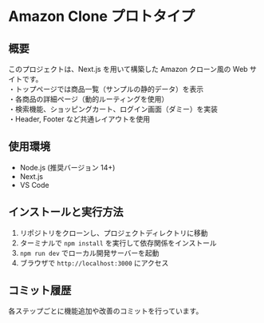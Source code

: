 # Amazon Clone プロトタイプ

## 概要
このプロジェクトは、Next.js を用いて構築した Amazon クローン風の Web サイトです。  
・トップページでは商品一覧（サンプルの静的データ）を表示  
・各商品の詳細ページ（動的ルーティングを使用）  
・検索機能、ショッピングカート、ログイン画面（ダミー）を実装  
・Header, Footer など共通レイアウトを使用

## 使用環境
- Node.js (推奨バージョン 14+)
- Next.js
- VS Code

## インストールと実行方法
1. リポジトリをクローンし、プロジェクトディレクトリに移動
2. ターミナルで `npm install` を実行して依存関係をインストール
3. `npm run dev` でローカル開発サーバーを起動
4. ブラウザで `http://localhost:3000` にアクセス

## コミット履歴
各ステップごとに機能追加や改善のコミットを行っています。  
